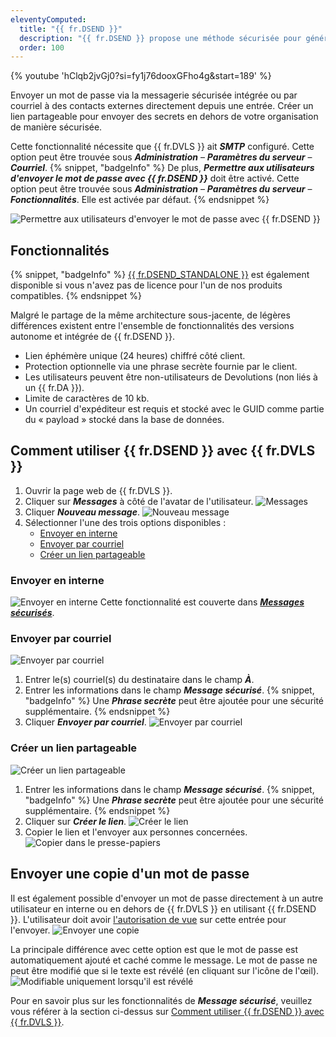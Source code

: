```yaml
---
eleventyComputed:
  title: "{{ fr.DSEND }}"
  description: "{{ fr.DSEND }} propose une méthode sécurisée pour générer un lien afin de partager des secrets au lieu d'utiliser un courriel non sécurisé pour envoyer des données sensibles."
  order: 100
---
```

{% youtube 'hClqb2jvGj0?si=fy1j76dooxGFho4g&amp;start=189' %}

Envoyer un mot de passe via la messagerie sécurisée intégrée ou par courriel à des contacts externes directement depuis une entrée. Créer un lien partageable pour envoyer des secrets en dehors de votre organisation de manière sécurisée.

Cette fonctionnalité nécessite que {{ fr.DVLS }} ait ***SMTP*** configuré. Cette option peut être trouvée sous ***Administration*** – ***Paramètres du serveur*** – ***Courriel***.
{% snippet, "badgeInfo" %}
De plus, ***Permettre aux utilisateurs d'envoyer le mot de passe avec {{ fr.DSEND }}*** doit être activé. Cette option peut être trouvée sous ***Administration*** – ***Paramètres du serveur*** – ***Fonctionnalités***. Elle est activée par défaut.
{% endsnippet %}

![Permettre aux utilisateurs d'envoyer le mot de passe avec {{ fr.DSEND }}](https://cdnweb.devolutions.net/docs/DVLS0000_2024_1.png)

## Fonctionnalités
{% snippet, "badgeInfo" %}
[{{ fr.DSEND_STANDALONE }}](https://devolutions.net/devolutions-send/) est également disponible si vous n'avez pas de licence pour l'un de nos produits compatibles.
{% endsnippet %}

Malgré le partage de la même architecture sous-jacente, de légères différences existent entre l'ensemble de fonctionnalités des versions autonome et intégrée de {{ fr.DSEND }}.

* Lien éphémère unique (24 heures) chiffré côté client.
* Protection optionnelle via une phrase secrète fournie par le client.
* Les utilisateurs peuvent être non-utilisateurs de Devolutions (non liés à un {{ fr.DA }}).
* Limite de caractères de 10 kb.
* Un courriel d'expéditeur est requis et stocké avec le GUID comme partie du « payload » stocké dans la base de données.

## Comment utiliser {{ fr.DSEND }} avec {{ fr.DVLS }}
1. Ouvrir la page web de {{ fr.DVLS }}.
1. Cliquer sur ***Messages*** à côté de l'avatar de l'utilisateur.
![Messages](https://cdnweb.devolutions.net/docs/DVLS0011_2024_1.png)
1. Cliquer ***Nouveau message***.
![Nouveau message](https://cdnweb.devolutions.net/docs/DVLS0002_2024_1.png)
1. Sélectionner l'une des trois options disponibles :
    * [Envoyer en interne](#envoyer-en-interne)
    * [Envoyer par courriel](#envoyer-par-courriel)
    * [Créer un lien partageable](#créer-un-lien-partageable)

### Envoyer en interne
![Envoyer en interne](https://cdnweb.devolutions.net/docs/DVLS0009_2024_1.png)
Cette fonctionnalité est couverte dans [***Messages sécurisés***](/server/web-interface/messages/).

### Envoyer par courriel
![Envoyer par courriel](https://cdnweb.devolutions.net/docs/DVLS0003_2024_1.png)
1. Entrer le(s) courriel(s) du destinataire dans le champ ***À***.
1. Entrer les informations dans le champ ***Message sécurisé***.
   {% snippet, "badgeInfo" %}
   Une ***Phrase secrète*** peut être ajoutée pour une sécurité supplémentaire.
   {% endsnippet %}
1. Cliquer ***Envoyer par courriel***.
![Envoyer par courriel](https://cdnweb.devolutions.net/docs/DVLS0005_2024_1.png)

### Créer un lien partageable
![Créer un lien partageable](https://cdnweb.devolutions.net/docs/DVLS0004_2024_1.png)
1. Entrer les informations dans le champ ***Message sécurisé***.
   {% snippet, "badgeInfo" %}
   Une ***Phrase secrète*** peut être ajoutée pour une sécurité supplémentaire.
   {% endsnippet %}
1. Cliquer sur ***Créer le lien***.
![Créer le lien](https://cdnweb.devolutions.net/docs/DVLS0006_2024_1.png)
1. Copier le lien et l'envoyer aux personnes concernées.
![Copier dans le presse-papiers](https://cdnweb.devolutions.net/docs/DVLS0007_2024_1.png)

## Envoyer une copie d'un mot de passe
Il est également possible d'envoyer un mot de passe directement à un autre utilisateur en interne ou en dehors de {{ fr.DVLS }} en utilisant {{ fr.DSEND }}. L'utilisateur doit avoir [l'autorisation de vue](/server/web-interface/user-groups-based-security/permissions/) sur cette entrée pour l'envoyer.
![Envoyer une copie](https://cdnweb.devolutions.net/docs/DVLS0008_2024_1.png)

La principale différence avec cette option est que le mot de passe est automatiquement ajouté et caché comme le message. Le mot de passe ne peut être modifié que si le texte est révélé (en cliquant sur l'icône de l'œil).
![Modifiable uniquement lorsqu'il est révélé](https://cdnweb.devolutions.net/docs/DVLS0010_2024_1.png)

Pour en savoir plus sur les fonctionnalités de ***Message sécurisé***, veuillez vous référer à la section ci-dessus sur [Comment utiliser {{ fr.DSEND }} avec {{ fr.DVLS }}](#comment-utiliser-devolutions-send-avec-devolutions-server).
